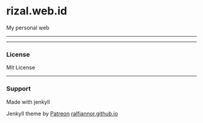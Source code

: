 # rizal.web.id

My personal web
* * *


* * *
### License
Mit License

* * *
### Support
Made with jenkyll

Jenkyll theme by [Patreon](https://www.patreon.com/artemsheludko)
[ralfiannor.github.io](ralfiannor.github.io)